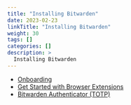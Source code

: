 ```yaml
---
title: "Installing Bitwarden"
date: 2023-02-23
linkTitle: "Installing Bitwarden"
weight: 30
tags: []
categories: []
description: >
  Installing Bitwarden
---
```


- [Onboarding](https://bitwarden.com/help/managing-users/#onboard-users)
- [Get Started with Browser Extensions](https://bitwarden.com/help/getting-started-browserext/)
- [Bitwarden Authenticator (TOTP)](https://bitwarden.com/help/authenticator-keys/)
